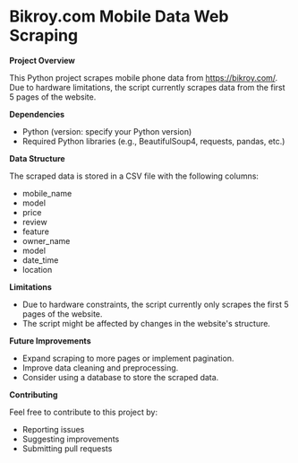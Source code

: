 # Bikroy.com Mobile Data Web Scraping

**Project Overview**

This Python project scrapes mobile phone data from https://bikroy.com/.
Due to hardware limitations, the script currently scrapes data from the first 5 pages of the website.

**Dependencies**

* Python (version: specify your Python version)
* Required Python libraries (e.g., BeautifulSoup4, requests, pandas, etc.)

**Data Structure**

The scraped data is stored in a CSV file with the following columns:

* mobile_name
* model
* price
* review
* feature
* owner_name
* model
* date_time
* location

**Limitations**

* Due to hardware constraints, the script currently only scrapes the first 5 pages of the website.
* The script might be affected by changes in the website's structure.

**Future Improvements**

* Expand scraping to more pages or implement pagination.
* Improve data cleaning and preprocessing.
* Consider using a database to store the scraped data.

**Contributing**

Feel free to contribute to this project by:

* Reporting issues
* Suggesting improvements
* Submitting pull requests
